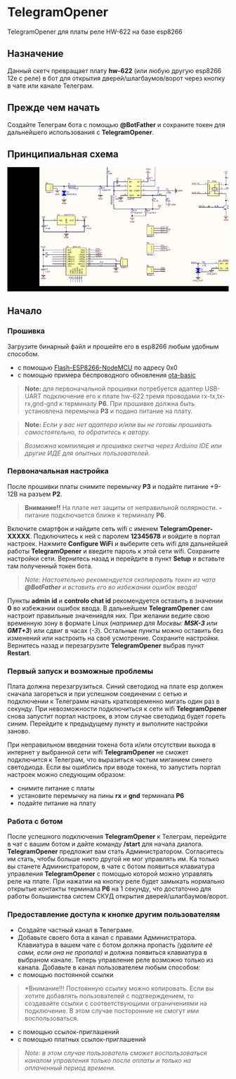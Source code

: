 # TelegramOpener
TelegramOpener для платы реле HW-622 на базе esp8266 

## Назначение
Данный скетч превращает плату **hw-622** (или любую другую esp8266 12e с реле) в бот для открытия дверей/шлагбаумов/ворот через кнопку в чате или канале Телеграм.

## Прежде чем начать
Создайте Телеграм бота с помощью **@BotFather** и сохраните токен для дальнейшего использования с **TelegramOpener**.

## Принципиальная схема
![circuit hw-622 board diagram](wifi_relay_sch.jpg "Принципиальная схема")

## Начало
### Прошивка
Загрузите бинарный файл и прошейте его в esp8266 любым удобным способом.

- с помощью [Flash-ESP8266-NodeMCU](https://github.com/sreenathbs/Flash-ESP8266-NodeMCU) по адресу 0х0
- с помощью примера беспроводного обновления [ota-basic](https://github.com/esp8266-examples/ota-basic)


>**Note:** для первоначальной прошивки потребуется адаптер USB-UART подключение его к плате hw-622 тремя проводами rx-tx,tx-rx,gnd-gnd к терминалу **P6**. При прошивке должна быть установлена перемычка **P3** и подано питание на плату.

>**Note:** *Если у вас нет адаптера и/или вы не готовы прошивать самостоятельно, то обратитесь к автору.*

>*Возможна компиляция и прошивка скетча через Arduino IDE или другие ИДЕ для опытных пользователей.*

### Первоначальная настройка 
После прошивки платы снимите перемычку **P3** и подайте питание +9-12В на разъем **P2**. 
>**Внимание!!** На плате нет защиты от неправильной полярности. **-** питание подключается ближе к терминалу **P6**.

Включите смартфон и найдите сеть wifi с именем **TelegramOpener-XXXXX**. Подключитесь к ней с паролем **12345678** и войдите в портал настроек. Нажмите **Configure WiFi** и выберите сеть wifi для дальнейшей работы **TelegramOpener** и введите пароль к этой сети wifi. Сохраните настройки сети. Вернитесь назад и перейдите в пункт **Setup** и вставьте там полученный токен бота. 

>*Note: Настоятельно рекомендуется скопировать токен из чата __@BotFather__ и вставить его во избежании ошибок ввода!*

Пункты **admin id** и **controlo chat id** рекомендуется оставить в значении **0** во избежании ошибок ввода. В дальнейшем **TelegramOpener** сам настроит правильные значениядля них. При желании ведите свою временную зону в формате Linux (*например для Москвы: __MSK-3__ или __GMT+3__*) или сдвиг в часах (*-3*). Остальные пункты можно оставить без изменений или настроить на своё усмотрение. Сохраните настройки. Вернитесь назад и перезагрузите **TelegramOpener** выбрав пункт **Restart**.

### Первый запуск и возможные проблемы
Плата должна перезагрузиться. Синий светодиод на плате esp должен сначала загореться и при успешном соединении с сетью и подключении к Телеграмм начать кратковременно мигать один раз в секунду. При невозможности подключиться к сети wifi **TelegramOpener** снова запустит портал настроек, в этом случае светодиод будет гореть синим. Перейдите к предыдущему пункту и выполните настройки заново.

При неправильном введении токена бота и/или отсутствии выхода в интернет у выбранной сети wifi **TelegramOpener** не сможет подключится к Телеграм, что выразиться частым миганием синего светодиода. 
Если вы ошиблись при вводе токена, то запустить портал настроек можно следующим образом:
 - снимите питание с платы
 - установите перемычку на пины **rx** и **gnd** терминала **P6**
 - подайте питание на плату

### Работа с ботом
После успешного подключения **TelegramOpener** к Телеграм, перейдите в чат с вашим ботом и дайте команду **/start** для начала диалога. **TelegramOpener** предложит вам стать Администратором. Согласитесь им стать, чтобы больше никто другой не мог управлять им. 
Ка только вы станете Администратором, в чате с ботом появиться клавиатура управления **TelegramOpener** с помощью которой можно управлять реле на плате. При нажатии на кнопку реле будет замыкать нормально открытые контакты терминала **P6** на 1 секунду, что достаточно для работы большинства систем СКУД открытия дверей/шлагбаумов/ворот.

### Предоставление доступа к кнопке другим пользователям
 - Создайте частный канал в Телеграме. 
 - Добавьте своего бота в канал с правами Администратора.
Клавиатура в вашем чате с ботом должна пропасть _(удалите её сами, если она не пропала)_ и должна появиться клавиатура в выбраном канале. Теперь управление реле возможно только из канала.
Добавьте в канал пользователем любым способом:
 - с помощью постоянной ссылки
 >*Внимание!!! Постоянную ссылку можно копировать. Если вы хотите добавлять пользователей с подтверждением, то создавайте ссылки с соответствующими ограничениями на подключение. В этом случае посторонние не смогут ими воспользоваться. 
 - с помощью ссылок-приглашений 
 - с помощью платных ссылок-приглашений
 >*Note: в этом случае пользователь сможет воспользоваться каналом управления только после оплаты и только на оплаченный период времени.*

 
